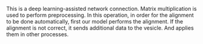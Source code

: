 This is a deep learning-assisted network connection.
Matrix multiplication is used to perform preprocessing.
In this operation, in order for the alignment to be done automatically,
first our model performs the alignment. 
If the alignment is not correct, 
it sends additional data to the vesicle. 
And applies them in other processes.
